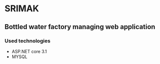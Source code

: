 # SRIMAK
## Bottled water factory managing web application

### Used technologies
<ul>
  <li>ASP.NET core 3.1  
  <li>MYSQL
</ul>
